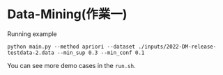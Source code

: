 # Data-Mining(作業一)

Running example

```
python main.py --method apriori --dataset ./inputs/2022-DM-release-testdata-2.data --min_sup 0.3 --min_conf 0.1
```

You can see more demo cases in the `run.sh`.

<!-- 課程作業ing，學期結束後歸納好並刪除。
fptree 
sup sec
0.1 5.94
0.3 1.3

apriori 
sup sec 
0.1 194  
0.3 3.17 -->